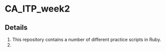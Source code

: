 # CA_ITP_week2

Details
-------

1. This repository contains a number of different practice scripts in Ruby.
2. 
